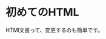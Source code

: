 <HTML>
<HEAD>
<TITLE>練習その1</TITLE>
</HEAD>
<body>
<h1>初めてのHTML</H3>
HTMl文書って、変更するのも簡単です。
</BODY>
</HTML>
